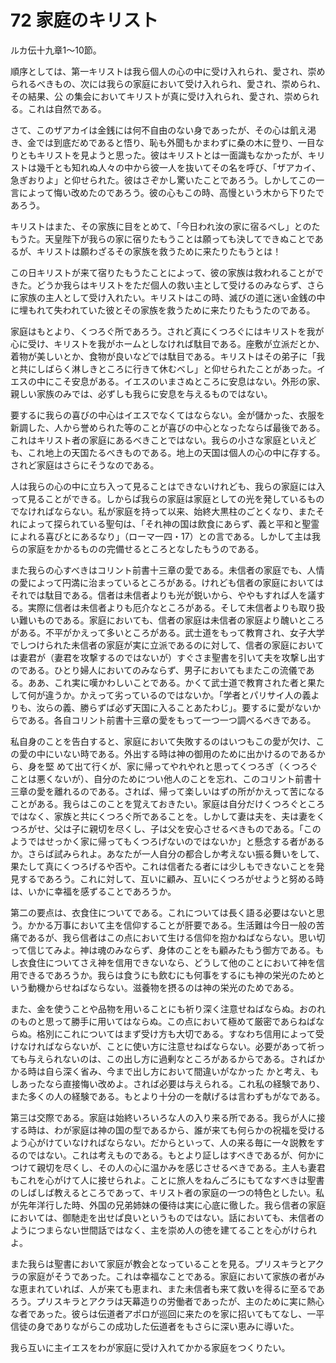 # 72 家庭のキリスト

ルカ伝十九章1〜10節。

順序としては、第一キリストは我ら個人の心の中に受け入れられ、愛され、崇められるべきもの、次には我らの家庭において受け入れられ、愛され、崇められ、その結果、公
の集会においてキリストが真に受け入れられ、愛され、崇められる。これは自然である。

さて、このザアカイは金銭には何不自由のない身であったが、その心は飢え渇き、金では到底だめであると悟り、恥も外聞もかまわずに桑の木に登り、一目なりともキリストを見ようと思った。彼はキリストとは一面識もなかったが、キリストは幾千とも知れぬ人々の中から彼一人を抜いてその名を呼び、「ザアカイ、急ぎおりよ」と仰せられた。彼はさぞかし驚いたことであろう。しかしてこの一言によって悔い改めたのであろう。彼の心もこの時、高慢という木から下りたであろう。

キリストはまた、その家族に目をとめて、「今日われ汝の家に宿るべし」とのたもうた。天皇陛下が我らの家に宿りたもうことは願っても決してできぬことであるが、キリストは願わざるその家族を救うために来たりたもうとは！

この日キリストが来て宿りたもうたことによって、彼の家族は救われることができた。どうか我らはキリストをただ個人の救い主として受けるのみならず、さらに家族の主人として受け入れたい。キリストはこの時、滅びの道に迷い金銭の中に埋もれて失われていた彼とその家族を救うために来たりたもうたのである。

家庭はもとより、くつろぐ所であろう。されど真にくつろぐにはキリストを我が心に受け、キリストを我がホームとしなければ駄目である。座敷が立派だとか、着物が美しいとか、食物が良いなどでは駄目である。キリストはその弟子に「我と共にしばらく淋しきところに行きて休むべし」と仰せられたことがあった。イエスの中にこそ安息がある。イエスのいまさぬところに安息はない。外形の家、親しい家族のみでは、必ずしも我らに安息を与えるものではない。

要するに我らの喜びの中心はイエスでなくてはならない。金が儲かった、衣服を新調した、人から誉められた等のことが喜びの中心となったならば最後である。これはキリスト者の家庭にあるべきことではない。我らの小さな家庭といえども、これ地上の天国たるべきものである。地上の天国は個人の心の中に存する。されど家庭はさらにそうなのである。

人は我らの心の中に立ち入って見ることはできないけれども、我らの家庭には入って見ることができる。しからぱ我らの家庭は家庭としての光を発しているものでなければならない。私が家庭を持って以来、始終大黒柱のごとくなり、またそれによって探られている聖句は、「それ神の国は飲食にあらず、義と平和と聖霊によれる喜びとにあるなり」（ローマ一四・17）との言である。しかして主は我らの家庭をかかるものの完備せるところとなしたもうのである。

また我らの心すべきはコリント前書十三章の愛である。未信者の家庭でも、人情の愛によって円満に治まっているところがある。けれども信者の家庭においてはそれでは駄目である。信者は未信者よりも光が鋭いから、ややもすれば人を議する。実際に信者は未信者よりも厄介なところがある。そして未信者よりも取り扱い難いものである。家庭においても、信者の家庭は未信者の家庭より醜いところがある。不平がかえって多いところがある。武士道をもって教育され、女子大学でしつけられた未信者の家庭が実に立派であるのに対して、信者の家庭においては妻君が（妻君を攻撃するのではないが）すぐさま聖書を引いて夫を攻撃し出すのである。ひとり婦人においてのみならず、男子においてもまたこの流儀である。ああ、これ実に嘆かわしいことである。かくて武士道で教育された者と果たして何が違うか。かえって劣っているのではないか。「学者とパリサイ人の義よりも、汝らの義、勝らずば必ず天国に入ることあたわじ」。要するに愛がないからである。各自コリント前書十三章の愛をもって一つ一つ調べるべきである。

私自身のことを告白すると、家庭において失敗するのはいつもこの愛が欠け、この愛の中にいない時である。外出する時は神の御用のために出かけるのであるから、身を堅
めて出て行くが、家に帰ってやれやれと思ってくつろぎ（くつろぐことは悪くないが）、自分のためについ他人のことを忘れ、このコリント前書十三章の愛を離れるのである。されば、帰って楽しいはずの所がかえって苦になることがある。我らはこのことを覚えておきたい。家庭は自分だけくつろぐところではなく、家族と共にくつろぐ所であることを。しかして妻は夫を、夫は妻をくつろがせ、父は子に親切を尽くし、子は父を安心させるべきものである。「このようではせっかく家に帰ってもくつろげないのではないか」と懸念する者があるか。さらば試みられよ。あなたが一人自分の都合しか考えない振る舞いをして、果たして真にくつろげるや否や。これは信者たる者には少しもできないことを発見するであろう。これに対して、互いに顧み、互いにくつろがせようと努める時は、いかに幸福を感ずることであろうか。

第二の要点は、衣食住についてである。これについては長く語る必要はないと思う。かかる万事において主を信仰することが肝要である。生活難は今日一般の苦痛であるが、我ら信者はこの点において生ける信仰を抱かねばならない。思い切って信じてみよ。神は魂のみならず、身体のことをも顧みたもう御方である。もし衣食住についてさえ神を信用できないなら、どうして他のことにおいて神を信用できるであろうか。我らは食うにも飲むにも何事をするにも神の栄光のためという動機からせねばならない。滋養物を摂るのは神の栄光のためである。

また、金を使うことや品物を用いることにも祈り深く注意せねばならぬ。おのれのものと思って勝手に用いてはならぬ。この点において極めて厳密であらねばならぬ。格別にこれについてはまず受け方も大切である。すなわち信用によって受けなければならないが、ことに使い方に注意せねばならない。必要があって祈っても与えられないのは、この出し方に過剰なところがあるからである。さればかかる時は自ら深く省み、今まで出し方において間違いがなかった
かと考え、もしあったなら直接悔い改めよ。されば必要は与えられる。これ私の経験であり、また多くの人の経験である。もとより十分の一を献げるは言わずもがなである。

第三は交際である。家庭は始終いろいろな人の入り来る所である。我らが人に接する時は、わが家庭は神の国の型であるから、誰が来ても何らかの祝福を受けるよう心がけていなければならない。だからといって、人の来る毎に一々説教をするのではない。これは考えものである。もとより証しはすべきであるが、何かにつけて親切を尽くし、その人の心に温かみを感じさせるべきである。主人も妻君もこれを心がけて人に接せられよ。ことに旅人をねんごろにもてなすべきは聖書のしばしば教えるところであって、キリスト者の家庭の一つの特色としたい。私が先年洋行した時、外国の兄弟姉妹の優待は実に心底に徹した。我ら信者の家庭においては、御馳走を出せぱ良いというものではない。話においても、未信者のようにつまらない世間話ではなく、主を崇め人の徳を建てることを心がけられよ。

また我らは聖書において家庭が教会となっていることを見る。プリスキラとアクラの家庭がそうであった。これは幸福なことである。家庭において家族の者がみな恵まれていれば、人が来ても恵まれ、また未信者も来て救いを得るに至るであろう。プリスキラとアクラは天幕造りの労働者であったが、主のために実に熱心な者であった。彼らは伝道者アポロが巡回に来たのを家に招いてもてなし、一平信徒の身でありながらこの成功した伝道者をもさらに深い恵みに導いた。

我ら互いに主イエスをわが家庭に受け入れてかかる家庭をつくりたい。

